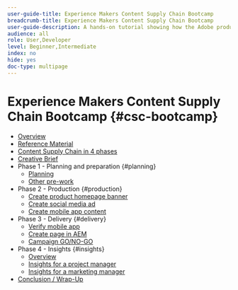 ```yaml
---
user-guide-title: Experience Makers Content Supply Chain Bootcamp
breadcrumb-title: Experience Makers Content Supply Chain Bootcamp
user-guide-description: A hands-on tutorial showing how the Adobe products can help you optimize your Content Supply Chain.
audience: all
role: User,Developer
level: Beginner,Intermediate
index: no
hide: yes
doc-type: multipage
---
```


# Experience Makers Content Supply Chain Bootcamp {#csc-bootcamp}

+   [Overview](/help/csc-bootcamp/overview.md)
+   [Reference Material](/help/csc-bootcamp/reference-material.md)
+   [Content Supply Chain in 4 phases](/help/csc-bootcamp/csc-in-4-phases.md)
+   [Creative Brief](/help/csc-bootcamp/creative-brief.md)
+   Phase 1 - Planning and preparation {#planning}
    + [Planning](/help/csc-bootcamp/phases/planning/planning.md)
    + [Other pre-work](/help/csc-bootcamp/phases/planning/prework.md)
+   Phase 2 - Production {#production}
    + [Create product homepage banner](/help/csc-bootcamp/phases/production/banner.md)
    + [Create social media ad](/help/csc-bootcamp/phases/production/social.md)
    + [Create mobile app content](/help/csc-bootcamp/phases/production/app.md)
+   Phase 3 - Delivery {#delivery}
    + [Verify mobile app](/help/csc-bootcamp/phases/delivery/app.md)
    + [Create page in AEM](/help/csc-bootcamp/phases/delivery/page-in-aem.md)
    + [Campaign GO/NO-GO](/help/csc-bootcamp/phases/delivery/go-nogo.md)
+   Phase 4 - Insights {#insights}
    + [Overview](/help/csc-bootcamp/phases/insights/overview.md)
    + [Insights for a project manager](/help/csc-bootcamp/phases/insights/project-manager.md)
    + [Insights for a marketing manager](/help/csc-bootcamp/phases/insights/marketing-manager.md)
+   [Conclusion / Wrap-Up](/help/csc-bootcamp/conclusion.md)
